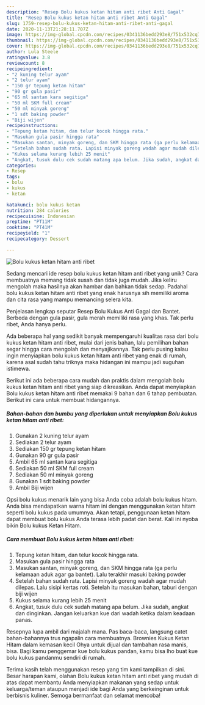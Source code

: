 ```yaml
---
description: "Resep Bolu kukus ketan hitam anti ribet Anti Gagal"
title: "Resep Bolu kukus ketan hitam anti ribet Anti Gagal"
slug: 1759-resep-bolu-kukus-ketan-hitam-anti-ribet-anti-gagal
date: 2020-11-13T21:28:11.707Z
image: https://img-global.cpcdn.com/recipes/0341136bedd293e8/751x532cq70/bolu-kukus-ketan-hitam-anti-ribet-foto-resep-utama.jpg
thumbnail: https://img-global.cpcdn.com/recipes/0341136bedd293e8/751x532cq70/bolu-kukus-ketan-hitam-anti-ribet-foto-resep-utama.jpg
cover: https://img-global.cpcdn.com/recipes/0341136bedd293e8/751x532cq70/bolu-kukus-ketan-hitam-anti-ribet-foto-resep-utama.jpg
author: Lula Steele
ratingvalue: 3.8
reviewcount: 8
recipeingredient:
- "2 kuning telur ayam"
- "2 telur ayam"
- "150 gr tepung ketan hitam"
- "90 gr gula pasir"
- "65 ml santan kara segitiga"
- "50 ml SKM full cream"
- "50 ml minyak goreng"
- "1 sdt baking powder"
- "Biji wijen"
recipeinstructions:
- "Tepung ketan hitam, dan telur kocok hingga rata."
- "Masukan gula pasir hingga rata"
- "Masukan santan, minyak goreng, dan SKM hingga rata (ga perlu kelamaan aduk agar ga bantet). Lalu terakhir masuki baking powder"
- "Setelah bahan sudah rata. Lapisi minyak goreng wadah agar mudah dilepas. Lalu sisipi kertas roti. Setelah itu masukan bahan, taburi dengan biji wijen"
- "Kukus selama kurang lebih 25 menit"
- "Angkat, tusuk dulu cek sudah matang apa belum. Jika sudah, angkat dan dinginkan. Jangan keluarkan kue dari wadah ketika dalam keadaan panas."
categories:
- Resep
tags:
- bolu
- kukus
- ketan

katakunci: bolu kukus ketan 
nutrition: 284 calories
recipecuisine: Indonesian
preptime: "PT11M"
cooktime: "PT41M"
recipeyield: "1"
recipecategory: Dessert

---
```



![Bolu kukus ketan hitam anti ribet](https://img-global.cpcdn.com/recipes/0341136bedd293e8/751x532cq70/bolu-kukus-ketan-hitam-anti-ribet-foto-resep-utama.jpg)

Sedang mencari ide resep bolu kukus ketan hitam anti ribet yang unik? Cara membuatnya memang tidak susah dan tidak juga mudah. Jika keliru mengolah maka hasilnya akan hambar dan bahkan tidak sedap. Padahal bolu kukus ketan hitam anti ribet yang enak harusnya sih memiliki aroma dan cita rasa yang mampu memancing selera kita.

Penjelasan lengkap seputar Resep Bolu Kukus Anti Gagal dan Bantet. Berbeda dengan gula pasir, gula merah memiliki rasa yang khas. Tak perlu ribet, Anda hanya perlu.

Ada beberapa hal yang sedikit banyak mempengaruhi kualitas rasa dari bolu kukus ketan hitam anti ribet, mulai dari jenis bahan, lalu pemilihan bahan segar hingga cara mengolah dan menyajikannya. Tak perlu pusing kalau ingin menyiapkan bolu kukus ketan hitam anti ribet yang enak di rumah, karena asal sudah tahu triknya maka hidangan ini mampu jadi suguhan istimewa.


Berikut ini ada beberapa cara mudah dan praktis dalam mengolah bolu kukus ketan hitam anti ribet yang siap dikreasikan. Anda dapat menyiapkan Bolu kukus ketan hitam anti ribet memakai 9 bahan dan 6 tahap pembuatan. Berikut ini cara untuk membuat hidangannya.

<!--inarticleads1-->

##### Bahan-bahan dan bumbu yang diperlukan untuk menyiapkan Bolu kukus ketan hitam anti ribet:

1. Gunakan 2 kuning telur ayam
1. Sediakan 2 telur ayam
1. Sediakan 150 gr tepung ketan hitam
1. Gunakan 90 gr gula pasir
1. Ambil 65 ml santan kara segitiga
1. Sediakan 50 ml SKM full cream
1. Sediakan 50 ml minyak goreng
1. Gunakan 1 sdt baking powder
1. Ambil Biji wijen


Opsi bolu kukus menarik lain yang bisa Anda coba adalah bolu kukus hitam. Anda bisa mendapatkan warna hitam ini dengan menggunakan ketan hitam seperti bolu kukus pada umumnya. Akan tetapi, penggunaan ketan hitam dapat membuat bolu kukus Anda terasa lebih padat dan berat. Kali ini nyoba bikin Bolu kukus Ketan Hitam. 

<!--inarticleads2-->

##### Cara membuat Bolu kukus ketan hitam anti ribet:

1. Tepung ketan hitam, dan telur kocok hingga rata.
1. Masukan gula pasir hingga rata
1. Masukan santan, minyak goreng, dan SKM hingga rata (ga perlu kelamaan aduk agar ga bantet). Lalu terakhir masuki baking powder
1. Setelah bahan sudah rata. Lapisi minyak goreng wadah agar mudah dilepas. Lalu sisipi kertas roti. Setelah itu masukan bahan, taburi dengan biji wijen
1. Kukus selama kurang lebih 25 menit
1. Angkat, tusuk dulu cek sudah matang apa belum. Jika sudah, angkat dan dinginkan. Jangan keluarkan kue dari wadah ketika dalam keadaan panas.


Resepnya lupa ambil dari majalah mana. Pas baca-baca, langsung catet bahan-bahannya trus ngapalin cara membuatnya. Brownies Kukus Ketan Hitam dalam kemasan kecil Ohya untuk dijual dan tambahan rasa manis, bisa. Bagi kamu penggemar kue bolu kukus pandan, kamu bisa lho buat kue bolu kukus pandanmu sendiri di rumah. 

Terima kasih telah menggunakan resep yang tim kami tampilkan di sini. Besar harapan kami, olahan Bolu kukus ketan hitam anti ribet yang mudah di atas dapat membantu Anda menyiapkan makanan yang sedap untuk keluarga/teman ataupun menjadi ide bagi Anda yang berkeinginan untuk berbisnis kuliner. Semoga bermanfaat dan selamat mencoba!
